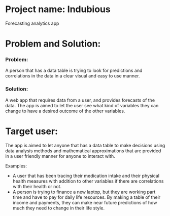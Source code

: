 # Project name: Indubious

Forecasting analytics app

# Problem and Solution: 

### Problem:

A person that has a data table is trying to look for predictions and correlations in the data in a clear visual and easy to use manner.

### Solution:

A web app that requires data from a user, and provides forecasts of the data. The app is aimed to let the user see what kind of variables they can change to have a desired outcome of the other variables.

# Target user:

The app is aimed to let anyone that has a data table to make decisions using data analysis methods and mathematical approximations that are provided in a user friendly manner for anyone to interact with.

Examples:

- A user that has been tracing their medication intake and their physical health measures with addition to other variables if there are correlations with their health or not.
- A person is trying to finance a new laptop, but they are working part time and have to pay for daily life resources. By making a table of their income and payments, they can make near future predictions of how much they need to change in their life style.